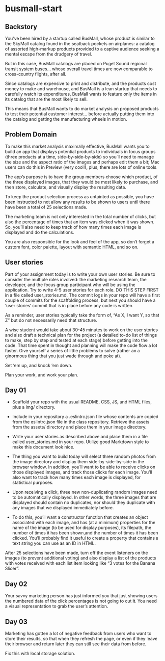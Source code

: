 # busmall-start

## Backstory


You’ve been hired by a startup called BusMall, whose product is similar to the SkyMall catalog found in the seatback pockets on airplanes: a catalog of assorted high-markup products provided to a captive audience seeking a mental escape from the drudgery of travel.


But in this case, BusMall catalogs are placed on Puget Sound regional transit system buses… whose overall travel times are now comparable to cross-country flights, after all.


Since catalogs are expensive to print and distribute, and the products cost money to make and warehouse, and BusMall is a lean startup that needs to carefully watch its expenditures, BusMall wants to feature only the items in its catalog that are the most likely to sell.


This means that BusMall wants to do market analysis on proposed products to test their potential customer interest… before actually putting them into the catalog and getting the manufacturing wheels in motion.

## Problem Domain


To make this market analysis maximally effective, BusMall wants you to build an app that displays potential products to individuals in focus groups (three products at a time, side-by-side-by-side) so you’ll need to manage the size and the aspect ratio of the images and perhaps edit them a bit; Mac users can do this in Preview (very cool!), plus, there are lots of online tools.


The app’s purpose is to have the group members choose which product, of the three displayed images, that they would be most likely to purchase, and then store, calculate, and visually display the resulting data.


To keep the product selection process as untainted as possible, you have been instructed to not allow any results to be shown to users until there have been a total of 25 selections made.


The marketing team is not only interested in the total number of clicks, but also the percentage of times that an item was clicked when it was shown. So, you’ll also need to keep track of how many times each image is displayed and do the calculations.


You are also responsible for the look and feel of the app, so don’t forget a custom font, color palette, layout with semantic HTML, and so on.


## User stories


Part of your assignment today is to write your own user stories. Be sure to consider the multiple roles involved: the marketing research team, the developer, and the focus group participant who will be using the application. Try to write 4-5 user stories for each role. DO THIS STEP FIRST in a file called user_stories.md. The commit logs in your repo will have a first couple of commits for the scaffolding process, but next you should have a ‘user stories’ commit that is in place before any code is written.


As a reminder, user stories typically take the form of, “As X, I want Y, so that Z” but do not necessarily need that structure.


A wise student would take about 30-45 minutes to work on the user stories and also draft a technical plan for the project (a detailed to-do list of things to make, step by step and tested at each stage) before getting into the code. That time spent in thought and planning will make the code flow a lot faster. Give yourself a series of little problems to solve (rather an a ginormous thing that you just wade through and poke at).


Set ‘em up, and knock ‘em down.


Plan your work, and work your plan.

## Day 01

* Scaffold your repo with the usual README, CSS, JS, and HTML files, plus a img/ directory.

* Include in your repository a .eslintrc.json file whose contents are copied from the eslintrc.json file in the class repository.
Retrieve the assets from the assets/ directory and place them in your image directory.

* Write your user stories as described above and place them in a file called user_stories.md in your repo. Utilize good Markdown style to make this document look nice.

* The thing you want to build today will select three random photos from the image directory and display them side-by-side-by-side in the browser window.
In addition, you’ll want to be able to receive clicks on those displayed images, and track those clicks for each image. You’ll also want to track how many times each image is displayed, for statistical purposes.

* Upon receiving a click, three new non-duplicating random images need to be automatically displayed. In other words, the three images that are displayed should contain no duplicates, nor should they duplicate with any images that we displayed immediately before.

* To do this, you’ll want a constructor function that creates an object associated with each image, and has (at a minimum) properties for the name of the image (to be used for display purposes), its filepath, the number of times it has been shown,and the number of times it has been clicked. You’ll probably find it useful to create a property that contains a text string you can use as an ID in HTML.


After 25 selections have been made, turn off the event listeners on the images (to prevent additional voting) and also display a list of the products with votes received with each list item looking like “3 votes for the Banana Slicer”.

## Day 02


Your savvy marketing person has just informed you that just showing users the numbered data of the click percentages is not going to cut it. You need a visual representation to grab the user’s attention.

## Day 03


Marketing has gotten a lot of negative feedback from users who want to store their results, so that when they refresh the page, or even if they leave their browser and return later they can still see their data from before.

Fix this with local storage solution. 

